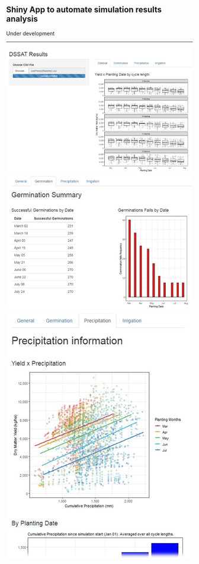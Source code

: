 
## Shiny App to automate simulation results analysis

Under development

-------------------------------------------

<div>
    <img src="github/image1.jpg">
</div>


<div>
    <img src="github/image2.jpg">
</div>


<div>
    <img src="github/image3.jpg">
</div>
